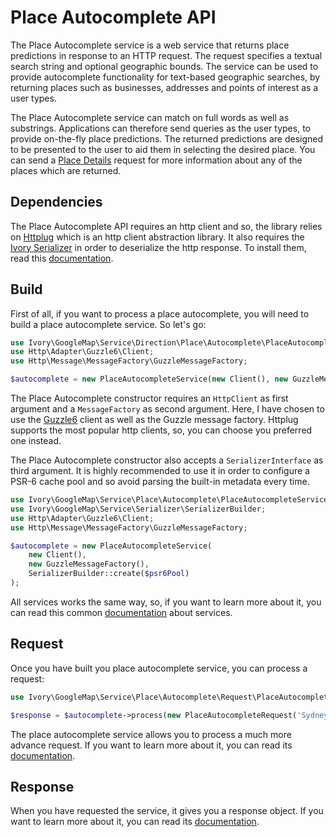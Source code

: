 # Place Autocomplete API

The Place Autocomplete service is a web service that returns place predictions in response to an HTTP request. The 
request specifies a textual search string and optional geographic bounds. The service can be used to provide 
autocomplete functionality for text-based geographic searches, by returning places such as businesses, addresses and 
points of interest as a user types.

The Place Autocomplete service can match on full words as well as substrings. Applications can therefore send queries 
as the user types, to provide on-the-fly place predictions. The returned predictions are designed to be presented to the 
user to aid them in selecting the desired place. You can send a [Place Details](/docs/service/place/detail/place_detail.md) 
request for more information about any of the places which are returned.

## Dependencies

The Place Autocomplete API requires an http client and so, the library relies on [Httplug](http://httplug.io/) which is 
an http client abstraction library. It also requires the [Ivory Serializer](https://github.com/bresam/ivory-serializer) 
in order to deserialize the http response. To install them, read this [documentation](/docs/installation.md).

## Build

First of all, if you want to process a place autocomplete, you will need to build a place autocomplete service. So 
let's go:

``` php
use Ivory\GoogleMap\Service\Direction\Place\Autocomplete\PlaceAutocompleteService;
use Http\Adapter\Guzzle6\Client;
use Http\Message\MessageFactory\GuzzleMessageFactory;

$autocomplete = new PlaceAutocompleteService(new Client(), new GuzzleMessageFactory());
```

The Place Autocomplete constructor requires an `HttpClient` as first argument and a `MessageFactory` as second argument. 
Here, I have chosen to use the [Guzzle6](http://docs.guzzlephp.org/en/latest/psr7.html) client as well as the Guzzle 
message factory. Httplug supports the most popular http clients, so, you can choose you preferred one instead.

The Place Autocomplete constructor also accepts a `SerializerInterface` as third argument. It is highly recommended to 
use it in order to configure a PSR-6 cache pool and so avoid parsing the built-in metadata every time.  

``` php
use Ivory\GoogleMap\Service\Place\Autocomplete\PlaceAutocompleteService;
use Ivory\GoogleMap\Service\Serializer\SerializerBuilder;
use Http\Adapter\Guzzle6\Client;
use Http\Message\MessageFactory\GuzzleMessageFactory;

$autocomplete = new PlaceAutocompleteService(
    new Client(),
    new GuzzleMessageFactory(),
    SerializerBuilder::create($psr6Pool)
);
```

All services works the same way, so, if you want to learn more about it, you can read this common 
[documentation](/docs/service/service.md) about services.

## Request

Once you have built you place autocomplete service, you can process a request:

``` php
use Ivory\GoogleMap\Service\Place\Autocomplete\Request\PlaceAutocompleteRequest;

$response = $autocomplete->process(new PlaceAutocompleteRequest('Sydney'));
```

The place autocomplete service allows you to process a much more advance request. If you want to learn more about it, 
you can read its [documentation](/docs/service/place/autocomplete/place_autocomplete_request.md).

## Response

When you have requested the service, it gives you a response object. If you want to learn more about it, you can read 
its [documentation](/docs/service/place/autocomplete/place_autocomplete_response.md).

